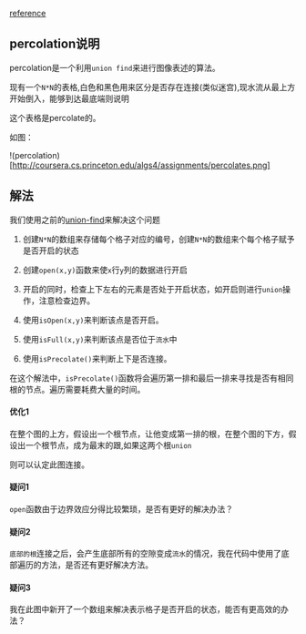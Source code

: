 [reference](http://coursera.cs.princeton.edu/algs4/assignments/percolation.html)

## percolation说明

percolation是一个利用`union find`来进行图像表述的算法。

现有一个`N*N`的表格,白色和黑色用来区分是否存在连接(类似迷宫),现水流从最上方开始倒入，能够到达最底端则说明

这个表格是percolate的。

如图：

!(percolation)[http://coursera.cs.princeton.edu/algs4/assignments/percolates.png]


## 解法

我们使用之前的[union-find](https://github.com/vinthony/vinthony.github.io/issues/4)来解决这个问题

1. 创建`N*N`的数组来存储每个格子对应的编号，创建`N*N`的数组来个每个格子赋予是否开启的状态

2. 创建`open(x,y)`函数来使`x`行`y`列的数据进行开启

3. 开启的同时，检查上下左右的元素是否处于开启状态，如开启则进行`union`操作，注意检查边界。

4. 使用`isOpen(x,y)`来判断该点是否开启。

5. 使用`isFull(x,y)`来判断该点是否位于`流水`中

6. 使用`isPrecolate()`来判断上下是否连接。

在这个解法中，`isPrecolate()`函数将会遍历第一排和最后一排来寻找是否有相同根的节点。遍历需要耗费大量的时间。

#### 优化1

在整个图的上方，假设出一个根节点，让他变成第一排的根，在整个图的下方，假设出一个根节点，成为最末的跟,如果这两个根`union`

则可以认定此图连接。

#### 疑问1

`open`函数由于边界效应分得比较繁琐，是否有更好的解决办法？

#### 疑问2

`底部的根`连接之后，会产生底部所有的空隙变成`流水`的情况，我在代码中使用了底部遍历的方法，是否还有更好解决方法。

#### 疑问3

我在此图中新开了一个数组来解决表示格子是否开启的状态，能否有更高效的办法？